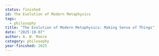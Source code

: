```yaml
---
status: finished
id: The Evolution of Modern Metaphysics
tags:
  - philosophy
title: "The Evolution of Modern Metaphysics: Making Sense of Things"
date: "2025-10-07"
author: A. W. Moore
category: philosophy
year-finished: 2025
---
```

